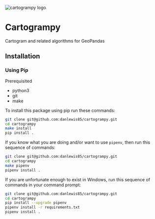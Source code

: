 ![cartogrampy logo](https://i.imgur.com/W1XfhLB.png "cartogrampy logo")
# Cartogrampy 
Cartogram and related algorithms for GeoPandas

## Installation

### Using Pip

Prerequisited 
- python3
- git
- make

To install this package using pip run these commands:
``` sh
git clone git@github.com:danlewis85/cartogrampy.git
cd cartogrampy
make install
pip install . 
```

If you know what you are doing and/or want to use `pipenv`,
then run this sequence of commands:

``` sh
git clone git@github.com:danlewis85/cartogrampy.git
cd cartogrampy
make pipenv
pipenv install . 
```

If you are unfortunate enough to exist in Windows,
run this sequence of commands in your command prompt:

``` sh
git clone git@github.com:danlewis85/cartogrampy.git
cd cartogrampy
pip install --upgrade pipenv 
pipenv install -r requirements.txt
pipenv install .
```
